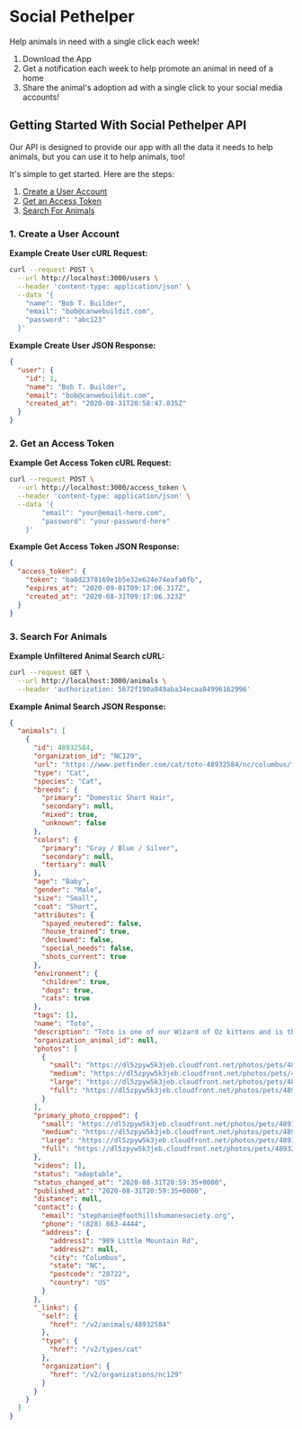 # Social Pethelper

Help animals in need with a single click each week!

1. Download the App
2. Get a notification each week to help promote an animal in need of a home
3. Share the animal's adoption ad with a single click to your social media accounts!

## Getting Started With Social Pethelper API

Our API is designed to provide our app with all the data it needs to help animals, but you can use it to help animals, too!

It's simple to get started. Here are the steps:

1. [Create a User Account](#1-Create-a-User-Account)
2. [Get an Access Token](#2-Get-an-Access-Token)
3. [Search For Animals](#3-Search-For-Animals)

### 1. Create a User Account

**Example Create User cURL Request:**

```bash
curl --request POST \
  --url http://localhost:3000/users \
  --header 'content-type: application/json' \
  --data '{
    "name": "Bob T. Builder",
    "email": "bob@canwebuildit.com",
    "password": "abc123"
  }'
```

**Example Create User JSON Response:**

```json
{
  "user": {
    "id": 1,
    "name": "Bob T. Builder",
    "email": "bob@canwebuildit.com",
    "created_at": "2020-08-31T20:58:47.835Z"
  }
}
```

### 2. Get an Access Token

**Example Get Access Token cURL Request:**

```bash
curl --request POST \
  --url http://localhost:3000/access_token \
  --header 'content-type: application/json' \
  --data '{
	    "email": "your@email-here.com",
	    "password": "your-password-here"
    }'
```

**Example Get Access Token JSON Response:**

```json
{
  "access_token": {
    "token": "ba0d2378169e1b5e32e624e74eafa0fb",
    "expires_at": "2020-09-01T09:17:06.317Z",
    "created_at": "2020-08-31T09:17:06.323Z"
  }
}
```

### 3. Search For Animals

**Example Unfiltered Animal Search cURL:**

```bash
curl --request GET \
  --url http://localhost:3000/animals \
  --header 'authorization: 5672f190a849aba34ecaa84996162996'
```

**Example Animal Search JSON Response:**

```json
{
  "animals": [
    {
      "id": 48932584,
      "organization_id": "NC129",
      "url": "https://www.petfinder.com/cat/toto-48932584/nc/columbus/foothills-humane-society-nc129/?referrer_id=0434bd11-da40-4802-bdf1-735c57dcfa26",
      "type": "Cat",
      "species": "Cat",
      "breeds": {
        "primary": "Domestic Short Hair",
        "secondary": null,
        "mixed": true,
        "unknown": false
      },
      "colors": {
        "primary": "Gray / Blue / Silver",
        "secondary": null,
        "tertiary": null
      },
      "age": "Baby",
      "gender": "Male",
      "size": "Small",
      "coat": "Short",
      "attributes": {
        "spayed_neutered": false,
        "house_trained": true,
        "declawed": false,
        "special_needs": false,
        "shots_current": true
      },
      "environment": {
        "children": true,
        "dogs": true,
        "cats": true
      },
      "tags": [],
      "name": "Toto",
      "description": "Toto is one of our Wizard of Oz kittens and is the spitting image of his mother, Dorothy. Toto&#039;s mother...",
      "organization_animal_id": null,
      "photos": [
        {
          "small": "https://dl5zpyw5k3jeb.cloudfront.net/photos/pets/48932584/1/?bust=1598907420&width=100",
          "medium": "https://dl5zpyw5k3jeb.cloudfront.net/photos/pets/48932584/1/?bust=1598907420&width=300",
          "large": "https://dl5zpyw5k3jeb.cloudfront.net/photos/pets/48932584/1/?bust=1598907420&width=600",
          "full": "https://dl5zpyw5k3jeb.cloudfront.net/photos/pets/48932584/1/?bust=1598907420"
        }
      ],
      "primary_photo_cropped": {
        "small": "https://dl5zpyw5k3jeb.cloudfront.net/photos/pets/48932584/1/?bust=1598907420&width=300",
        "medium": "https://dl5zpyw5k3jeb.cloudfront.net/photos/pets/48932584/1/?bust=1598907420&width=450",
        "large": "https://dl5zpyw5k3jeb.cloudfront.net/photos/pets/48932584/1/?bust=1598907420&width=600",
        "full": "https://dl5zpyw5k3jeb.cloudfront.net/photos/pets/48932584/1/?bust=1598907420"
      },
      "videos": [],
      "status": "adoptable",
      "status_changed_at": "2020-08-31T20:59:35+0000",
      "published_at": "2020-08-31T20:59:35+0000",
      "distance": null,
      "contact": {
        "email": "stephanie@foothillshumanesociety.org",
        "phone": "(828) 863-4444",
        "address": {
          "address1": "989 Little Mountain Rd",
          "address2": null,
          "city": "Columbus",
          "state": "NC",
          "postcode": "28722",
          "country": "US"
        }
      },
      "_links": {
        "self": {
          "href": "/v2/animals/48932584"
        },
        "type": {
          "href": "/v2/types/cat"
        },
        "organization": {
          "href": "/v2/organizations/nc129"
        }
      }
    }
  ]
}
```